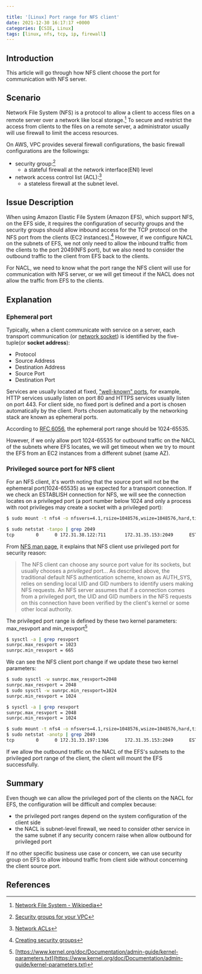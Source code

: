 ```yaml
---

title: '[Linux] Port range for NFS client'
date: 2021-12-30 16:17:17 +0000
categories: [CSIE, Linux]
tags: [linux, nfs, tcp, ip, firewall]
---
```



## Introduction

This article will go through how NFS client choose the port for communication with NFS server.

## Scenario

Network File System (NFS) is a protocol to allow a client to access files on a remote server over a network like local storage.[^1] To secure and restrict the access from clients to the files on a remote server, a administrator usually will use firewall to limit the access resources.

On AWS, VPC provides several firewall configurations, the basic firewall configurations are the followings:

- security group:[^2]
    - a stateful firewall at the network interface(ENI) level
- network access control list (ACL):[^3]
    - a stateless firewall at the subnet level.

## Issue Description

When using Amazon Elastic File System (Amazon EFS), which support NFS, on the EFS side, it requires the configuration of security groups and the security groups should allow inbound access for the TCP protocol on the NFS port from the clients (EC2 instances).[^4] However, if we configure NACL on the subnets of EFS, we not only need to allow the inbound traffic from the clients to the port 2049(NFS port), but we also need to consider the outbound traffic to the client from EFS back to the clients.

For NACL, we need to know what the port range the NFS client will use for communication with NFS server, or we will get timeout if the NACL does not allow the traffic from EFS to the clients.

## Explanation

### Ephemeral port

Typically, when a client communicate with service on a server, each transport communication (or [network socket](https://en.wikipedia.org/wiki/Network_socket)) is identified by the five-tuple(or **socket address**):

- Protocol
- Source Address
- Destination Address
- Source Port
- Destination Port

Services are usually located at fixed, ["well-known" ports](https://en.wikipedia.org/wiki/List_of_TCP_and_UDP_port_numbers), for example, HTTP services usually listen on port 80 and HTTPS services usually listen on port 443. For client side, no fixed port is defined and a port is chosen automatically by the client. Ports chosen automatically by the networking stack are known as ephemeral ports.

According to [RFC 6056](https://datatracker.ietf.org/doc/html/rfc6056#section-3.2), the ephemeral port range should be 1024-65535.

However, if we only allow port 1024-65535 for outbound traffic on the NACL of the subnets where EFS locates, we will get timeout when we try to mount the EFS from an EC2 instances from a different subnet (same AZ).

### Privileged source port for NFS client

For an NFS client, it's worth noting that the source port will not be the ephemeral port(1024-65535) as we expected for a transport connection. If we check an ESTABLISH connection for NFS, we will see the connection locates on a privileged port (a port number below 1024 and only a process with root privileges may create a socket with a privileged port):

```bash
$ sudo mount -t nfs4 -o nfsvers=4.1,rsize=1048576,wsize=1048576,hard,timeo=600,retrans=2,resvport fs-xxx.efs.us-east-1.amazonaws.com:/ /mnt

$ sudo netstat -tanpo | grep 2049
tcp        0      0 172.31.38.122:711       172.31.35.153:2049      ESTABLISHED -                    keepalive (27.52/0/0)
```

From [NFS man page](https://linux.die.net/man/5/nfs), it explains that NFS client use privileged port for security reason:

> The NFS client can choose any source port value for its sockets, but usually chooses a _privileged_ port...
> As described above, the traditional default NFS authentication scheme, known as AUTH_SYS, relies on sending local UID and GID numbers to identify users making NFS requests. An NFS server assumes that if a connection comes from a privileged port, the UID and GID numbers in the NFS requests on this connection have been verified by the client's kernel or some other local authority.

The privileged port range is defined by these two kernel parameters: max_resvport and min_resvport[^5]

```bash
$ sysctl -a | grep resvport
sunrpc.max_resvport = 1023
sunrpc.min_resvport = 665
```

We can see the NFS client port change if we update these two kernel parameters:

```bash
$ sudo sysctl -w sunrpc.max_resvport=2048
sunrpc.max_resvport = 2048
$ sudo sysctl -w sunrpc.min_resvport=1024
sunrpc.min_resvport = 1024

$ sysctl -a | grep resvport
sunrpc.max_resvport = 2048
sunrpc.min_resvport = 1024

$ sudo mount -t nfs4 -o nfsvers=4.1,rsize=1048576,wsize=1048576,hard,timeo=600,retrans=2,resvport fs-0705b30dbe1741990.efs.us-east-1.amazonaws.com:/ /mnt
$ sudo netstat -anotp | grep 2049
tcp        0      0 172.31.33.197:1306      172.31.35.153:2049      ESTABLISHED -                    keepalive (23.93/0/0)
```

If we allow the outbound traffic on the NACL of the EFS's subnets to the privileged port range of the client, the client will mount the EFS successfully.

## Summary

Even though we can allow the privileged port of the clients on the NACL for EFS, the configuration will be difficult and complex because:

- the privileged port ranges depend on the system configuration of the client side
- the NACL is subnet-level firewall, we need to consider other service in the same subnet if any security concern raise when allow outbound for privileged port

If no other specific business use case or concern, we can use security group on EFS to allow inbound traffic from client side without concerning the client source port.

## References

[^1]: [Network File System - Wikipedia](https://en.wikipedia.org/wiki/Network_File_System)
[^2]: [Security groups for your VPC](https://docs.aws.amazon.com/vpc/latest/userguide/VPC_SecurityGroups.html)
[^3]: [Network ACLs](https://docs.aws.amazon.com/vpc/latest/userguide/vpc-network-acls.html)
[^4]: [Creating security groups](https://docs.aws.amazon.com/efs/latest/ug/accessing-fs-create-security-groups.html)
[^5]: [https://www.kernel.org/doc/Documentation/admin-guide/kernel-parameters.txt](https://www.kernel.org/doc/Documentation/admin-guide/kernel-parameters.txt)
